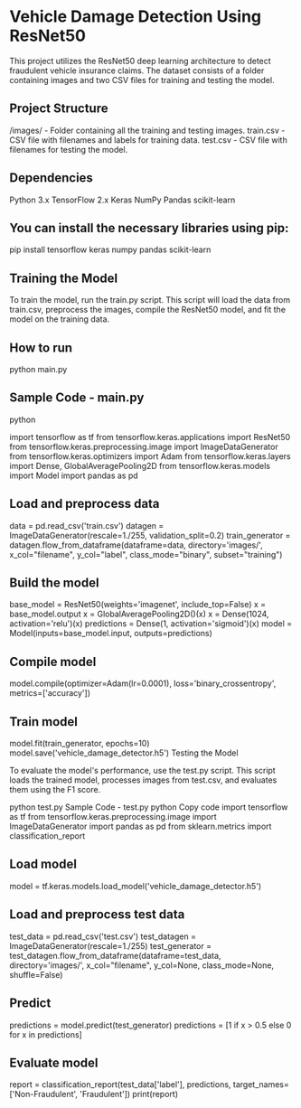 # Vehicle Damage Detection Using ResNet50

This project utilizes the ResNet50 deep learning architecture to detect fraudulent vehicle insurance claims. The dataset consists of a folder containing images and two CSV files for training and testing the model.

## Project Structure

/images/ - Folder containing all the training and testing images.
train.csv - CSV file with filenames and labels for training data.
test.csv - CSV file with filenames for testing the model.

## Dependencies

Python 3.x
TensorFlow 2.x
Keras
NumPy
Pandas
scikit-learn

## You can install the necessary libraries using pip:

pip install tensorflow keras numpy pandas scikit-learn

## Training the Model

To train the model, run the train.py script. This script will load the data from train.csv, preprocess the images, compile the ResNet50 model, and fit the model on the training data.

## How to run
python main.py

## Sample Code - main.py
python

import tensorflow as tf
from tensorflow.keras.applications import ResNet50
from tensorflow.keras.preprocessing.image import ImageDataGenerator
from tensorflow.keras.optimizers import Adam
from tensorflow.keras.layers import Dense, GlobalAveragePooling2D
from tensorflow.keras.models import Model
import pandas as pd

## Load and preprocess data
data = pd.read_csv('train.csv')
datagen = ImageDataGenerator(rescale=1./255, validation_split=0.2)
train_generator = datagen.flow_from_dataframe(dataframe=data, directory='images/',
                                              x_col="filename", y_col="label",
                                              class_mode="binary", subset="training")

## Build the model
base_model = ResNet50(weights='imagenet', include_top=False)
x = base_model.output
x = GlobalAveragePooling2D()(x)
x = Dense(1024, activation='relu')(x)
predictions = Dense(1, activation='sigmoid')(x)
model = Model(inputs=base_model.input, outputs=predictions)

## Compile model
model.compile(optimizer=Adam(lr=0.0001), loss='binary_crossentropy', metrics=['accuracy'])

## Train model
model.fit(train_generator, epochs=10)
model.save('vehicle_damage_detector.h5')
Testing the Model

To evaluate the model's performance, use the test.py script. This script loads the trained model, processes images from test.csv, and evaluates them using the F1 score.


python test.py
Sample Code - test.py
python
Copy code
import tensorflow as tf
from tensorflow.keras.preprocessing.image import ImageDataGenerator
import pandas as pd
from sklearn.metrics import classification_report

## Load model
model = tf.keras.models.load_model('vehicle_damage_detector.h5')

## Load and preprocess test data
test_data = pd.read_csv('test.csv')
test_datagen = ImageDataGenerator(rescale=1./255)
test_generator = test_datagen.flow_from_dataframe(dataframe=test_data, directory='images/',
                                                  x_col="filename", y_col=None,
                                                  class_mode=None, shuffle=False)

## Predict
predictions = model.predict(test_generator)
predictions = [1 if x > 0.5 else 0 for x in predictions]

## Evaluate model
report = classification_report(test_data['label'], predictions, target_names=['Non-Fraudulent', 'Fraudulent'])
print(report)
